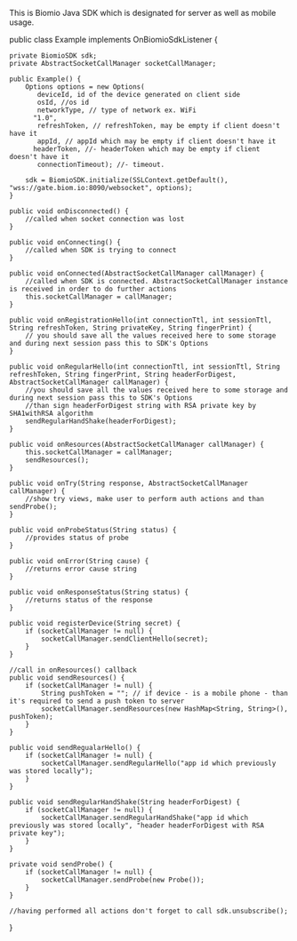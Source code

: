 This is Biomio Java SDK which is designated for server as well as mobile usage.

public class Example implements OnBiomioSdkListener {

    private BiomioSDK sdk;
    private AbstractSocketCallManager socketCallManager;

    public Example() {
        Options options = new Options(
           deviceId, id of the device generated on client side
           osId, //os id
           networkType, // type of network ex. WiFi
          "1.0",
           refreshToken, // refreshToken, may be empty if client doesn't have it
           appId, // appId which may be empty if client doesn't have it
          headerToken, //- headerToken which may be empty if client doesn't have it
           connectionTimeout); //- timeout.

        sdk = BiomioSDK.initialize(SSLContext.getDefault(), "wss://gate.biom.io:8090/websocket", options);
    }

    public void onDisconnected() {
        //called when socket connection was lost
    }

    public void onConnecting() {
        //called when SDK is trying to connect
    }

    public void onConnected(AbstractSocketCallManager callManager) {
        //called when SDK is connected. AbstractSocketCallManager instance is received in order to do further actions
        this.socketCallManager = callManager;
    }

    public void onRegistrationHello(int connectionTtl, int sessionTtl, String refreshToken, String privateKey, String fingerPrint) {
        // you should save all the values received here to some storage and during next session pass this to SDK's Options
    }

    public void onRegularHello(int connectionTtl, int sessionTtl, String refreshToken, String fingerPrint, String headerForDigest, AbstractSocketCallManager callManager) {
        //you should save all the values received here to some storage and during next session pass this to SDK's Options
        //than sign headerForDigest string with RSA private key by SHA1withRSA algorithm
        sendRegularHandShake(headerForDigest);
    }

    public void onResources(AbstractSocketCallManager callManager) {
        this.socketCallManager = callManager;
        sendResources();
    }

    public void onTry(String response, AbstractSocketCallManager callManager) {
        //show try views, make user to perform auth actions and than sendProbe();
    }

    public void onProbeStatus(String status) {
        //provides status of probe
    }

    public void onError(String cause) {
        //returns error cause string
    }

    public void onResponseStatus(String status) {
        //returns status of the response
    }

    public void registerDevice(String secret) {
        if (socketCallManager != null) {
            socketCallManager.sendClientHello(secret);
        }
    }

    //call in onResources() callback
    public void sendResources() {
        if (socketCallManager != null) {
            String pushToken = ""; // if device - is a mobile phone - than it's required to send a push token to server
            socketCallManager.sendResources(new HashMap<String, String>(), pushToken);
        }
    }

    public void sendRegualarHello() {
        if (socketCallManager != null) {
            socketCallManager.sendRegularHello("app id which previously was stored locally");
        }
    }

    public void sendRegularHandShake(String headerForDigest) {
        if (socketCallManager != null) {
            socketCallManager.sendRegularHandShake("app id which previously was stored locally", "header headerForDigest with RSA private key");
        }
    }

    private void sendProbe() {
        if (socketCallManager != null) {
            socketCallManager.sendProbe(new Probe());
        }
    }

    //having performed all actions don't forget to call sdk.unsubscribe();

}